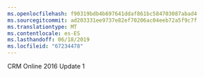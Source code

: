 ```yaml
---
ms.openlocfilehash: f90319bdb4b697641ddaf861bc584703087abad4
ms.sourcegitcommit: ad203331ee9737e82ef70206ac04eeb72a5f9c7f
ms.translationtype: MT
ms.contentlocale: es-ES
ms.lasthandoff: 06/18/2019
ms.locfileid: "67234478"
---
```

CRM Online 2016 Update 1